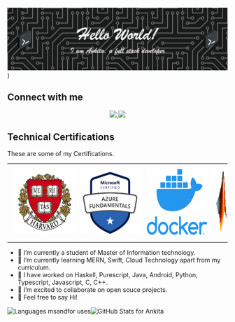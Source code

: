 ![Header](https://github.com/ankita-dharne/ankita-dharne/blob/main/assets/github-header-image.png)
)


<!--
**ankita-dharne/ankita-dharne** is a ✨ _special_ ✨ repository because its `README.md` (this file) appears on your GitHub profile.

Here are some ideas to get you started:

- 🔭 I’m currently working on ...
- 🌱 I’m currently learning ...
- 👯 I’m looking to collaborate on ...
- 🤔 I’m looking for help with ...
- 💬 Ask me about ...
- 📫 How to reach me: ...
- 😄 Pronouns: ...
- ⚡ Fun fact: ...
-->
## Connect with me 
<!-- Social Links -->
<p align="center">
<a href="https://linkedin.com/in/ankita-dharne"><img src="https://img.shields.io/badge/-LinkedIn-0072b1?style=flat-square&logo=linkedin&logoColor=white"/>
</a>
 <a href="https://instagram.com/ank.codes/"><img src="https://img.shields.io/badge/-Instagram-d3003f?style=flat-square&logo=instagram&logoColor=white"/></a>
</p>

## Technical Certifications

These are some of my Certifications. 
<table><tr><td valign="top" width="30%">
 <div align="center"> 
  <a href=”https://cs50.harvard.edu/certificates/bb37589c-eb89-440f-ae7f-6306ef259962”>
 <img style="margin: 10px" src="https://github.com/ankita-dharne/ankita-dharne/blob/main/assets/CS50.jpeg" alt="CS50" height="150"/>  
  </a>
</div>
 </td>
 <td valign="top" width="30%">
 <div align="center"> 
 <a href=”https://www.credly.com/badges/f5f9599c-9f86-4f5b-ba08-109aea81445d”>
 <img style="margin: 10px" src="https://github.com/ankita-dharne/ankita-dharne/blob/main/assets/AZ900.png" alt="AZ900" height="150" />  
  </a></div></td>
  <td valign="top" width="30%">
 <div align="center"> 
 <a href=”https://kodekloud.com/certificate-verification/2D03FCFBDA45-2D03F6F75349-2D03F6C8C99D/”>
 <img style="margin: 10px" src="https://raw.githubusercontent.com/ankita-dharne/ankita-dharne/main/assets/docker.webp" alt="DOCKER" height="150" />  
 </a></div></td>
  <td valign="top" width="30%">
 <div align="center"> 
 <a href=”https://matlabacademy.mathworks.com/progress/share/certificate.html?id=f9b7c2fb-badd-4b72-88e8-bf39e21d0af5&”>
 <img style="margin: 10px" src="https://github.com/ankita-dharne/ankita-dharne/blob/main/assets/MATLAB.png" alt="MATLAB" height="150" />  
 </a>
 </div>
 </td></tr></table>  

- 🔭 I’m currently a student of Master of Information technology.
- 🌱 I’m currently learning MERN, Swift, Cloud Technology apart from my curriculum.
- 🌱 I have worked on Haskell, Purescript, Java, Android, Python, Typescript, Javascript, C, C++.
- 👯 I’m excited to collaborate on open souce projects.
- 💬 Feel free to say Hi!

<!--dashboards-->

<p><img align="center" src="https://github-readme-stats.vercel.app/api/top-langs/?username=ankita-dharne&show_icons=true&theme=radical&layout=compact&hide=html" alt="Languages msandfor uses" /><img align="center" src="https://github-readme-stats.vercel.app/api?username=ankita-dharne&show_icons=true&theme=radical&layout=compact" alt="GitHub Stats for Ankita"/></p>


